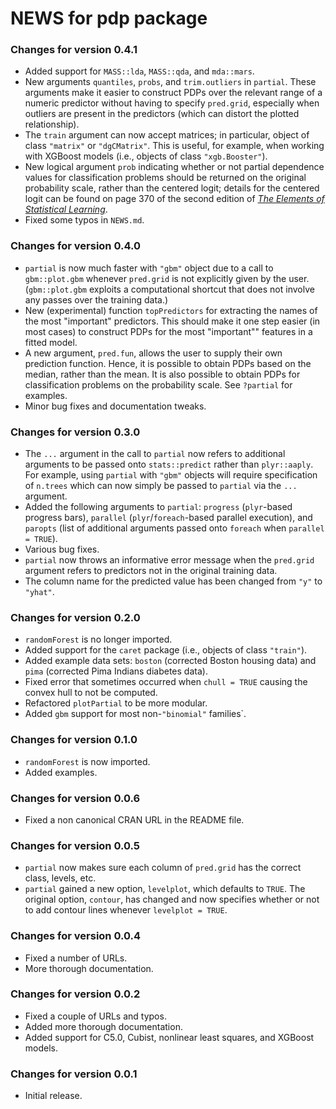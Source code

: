 # NEWS for pdp package

### Changes for version 0.4.1
* Added support for `MASS::lda`, `MASS::qda`, and `mda::mars`.
* New arguments `quantiles`, `probs`, and `trim.outliers` in `partial`. These arguments make it easier to construct PDPs over the relevant range of a numeric predictor without having to specify `pred.grid`, especially when outliers are present in the predictors (which can distort the plotted relationship).
* The `train` argument can now accept matrices; in particular, object of class `"matrix"` or `"dgCMatrix"`. This is useful, for example, when working with XGBoost models (i.e., objects of class `"xgb.Booster"`).
* New logical argument `prob` indicating whether or not partial dependence values for classification problems should be returned on the original probability scale, rather than the centered logit; details for the centered logit can be found on page 370 of the second edition of [*The Elements of Statistical Learning*](https://statweb.stanford.edu/~tibs/ElemStatLearn/).
* Fixed some typos in `NEWS.md`.

### Changes for version 0.4.0
* `partial` is now much faster with `"gbm"` object due to a call to `gbm::plot.gbm` whenever `pred.grid` is not explicitly given by the user. (`gbm::plot.gbm` exploits a computational shortcut that does not involve any passes over the training data.)
* New (experimental) function `topPredictors` for extracting the names of the most "important" predictors. This should make it one step easier (in most cases) to construct PDPs for the most "important"" features in a fitted model.
* A new argument, `pred.fun`, allows the user to supply their own prediction function. Hence, it is possible to obtain PDPs based on the median, rather than the mean. It is also possible to obtain PDPs for classification problems on the probability scale. See `?partial` for examples.
* Minor bug fixes and documentation tweaks.

### Changes for version 0.3.0
* The `...` argument in the call to `partial` now refers to additional arguments to be passed onto `stats::predict` rather than `plyr::aaply`. For example, using `partial` with `"gbm"` objects will require specification of `n.trees` which can now simply be passed to `partial` via the `...` argument.
* Added the following arguments to `partial`: `progress` (`plyr`-based progress bars), `parallel` (`plyr`/`foreach`-based parallel execution), and `paropts` (list of additional arguments passed onto `foreach` when `parallel = TRUE`).
* Various bug fixes.
* `partial` now throws an informative error message when the `pred.grid` argument refers to predictors not in the original training data.
* The column name for the predicted value has been changed from `"y"` to `"yhat"`.

### Changes for version 0.2.0
* `randomForest` is no longer imported.
* Added support for the `caret` package (i.e., objects of class `"train"`).
* Added example data sets: `boston` (corrected Boston housing data) and `pima` (corrected Pima Indians diabetes data).
* Fixed error that sometimes occurred when `chull = TRUE` causing the convex hull to not be computed.
* Refactored `plotPartial` to be more modular.
* Added `gbm` support for most non-`"binomial"` families`.

### Changes for version 0.1.0
* `randomForest` is now imported.
* Added examples.

### Changes for version 0.0.6
* Fixed a non canonical CRAN URL in the README file.

### Changes for version 0.0.5
* `partial` now makes sure each column of `pred.grid` has the correct class, levels, etc.
* `partial` gained a new option, `levelplot`, which defaults to `TRUE`. The original option, `contour`, has changed and now specifies whether or not to add contour lines whenever `levelplot = TRUE`.

### Changes for version 0.0.4
* Fixed a number of URLs.
* More thorough documentation.

### Changes for version 0.0.2

* Fixed a couple of URLs and typos.
* Added more thorough documentation.
* Added support for C5.0, Cubist, nonlinear least squares, and XGBoost models.

### Changes for version 0.0.1

* Initial release.
